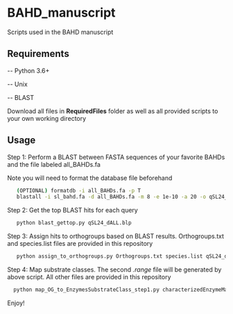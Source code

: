 # BAHD_manuscript

 Scripts used in the BAHD manuscript

## Requirements
-- Python 3.6+

-- Unix

-- BLAST

Download all files in **RequiredFiles** folder as well as all provided scripts to your own working directory

## Usage

Step 1: Perform a BLAST between FASTA sequences of your favorite BAHDs and the file labeled all_BAHDs.fa

Note you will need to format the database file beforehand
```bash   
   (OPTIONAL) formatdb -i all_BAHDs.fa -p T
   blastall -i sl_bahd.fa -d all_BAHDs.fa -m 8 -e 1e-10 -a 20 -o qSL24_dALL.blp -p blastp
 ```     
Step 2: Get the top BLAST hits for each query
```bash   
   python blast_gettop.py qSL24_dALL.blp
 ```     
Step 3: Assign hits to orthogroups based on BLAST results. Orthogroups.txt and species.list files are provided in this repository
```bash
   python assign_to_orthogroups.py Orthogroups.txt species.list qSL24_dALL.blp.top   
 ```     
 Step 4: Map substrate classes. The second *.range* file will be generated by above script. All other files are provided in this repository
 ```bash
   python map_OG_to_EnzymesSubstrateClass_step1.py characterizedEnzymeMappings.tab qEXP_dALL_noSL.blp.top.og.sp.range qSL24_dALL.blp.top.og.sp.range   
 ```     
 Enjoy!
